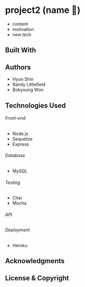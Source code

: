 # project2 (name :fork_and_knife:)
 - content 
 - motivation
 - new tech 
## Built With 

## Authors
- Hyun Shin
- Randy Littlefield
- Bokyoung Won
## Technologies Used
###### Front-end
- Node.js
- Sequelize
- Express
###### Database
- MySQL
###### Testing
- Chai 
- Mocha
###### API

###### Deployment
- Heroku
## Acknowledgments 

## License & Copyright
